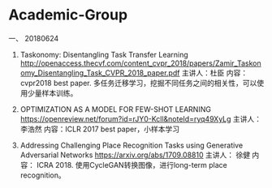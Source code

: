 # Academic-Group

一、 20180624

1. Taskonomy: Disentangling Task Transfer Learning
http://openaccess.thecvf.com/content_cvpr_2018/papers/Zamir_Taskonomy_Disentangling_Task_CVPR_2018_paper.pdf
主讲人：杜臣
内容：cvpr2018 best paper. 多任务迁移学习，挖掘不同任务之间的相关性，可以使用少量样本训练。


2. OPTIMIZATION AS A MODEL FOR FEW-SHOT LEARNING
https://openreview.net/forum?id=rJY0-Kcll&noteId=ryq49XyLg
主讲人：李浩然
内容：ICLR 2017 best paper，小样本学习
   
3. Addressing Challenging Place Recognition Tasks using Generative Adversarial Networks
https://arxiv.org/abs/1709.08810
主讲人： 徐健
内容： ICRA 2018. 使用CycleGAN转换图像，进行long-term place recognition。
 


